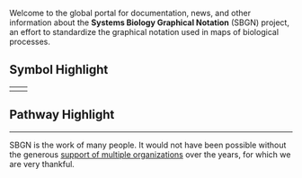 Welcome to the global portal for documentation, news, and other information about the **Systems Biology Graphical Notation** (SBGN) project, an effort to standardize the graphical notation used in maps of biological processes.

## Symbol Highlight

<table class="random-highlight">
  <tbody>
    <tr>
      <td id="random_symbol_href" style="text-align: center"></td>
      <td id="random_symbol_img" style="text-align: center"></td>
    </tr>
  </tbody>
</table>

## Pathway Highlight

<script>
  $(document).ready(function() {
    $.getJSON("/sbgn/random_content.json", function(data) {
      console.log("JSON loaded.");

      var symbol = data.symbols[Math.floor(Math.random() * data.symbols.length)];
      var pathway = data.pathways[Math.floor(Math.random() * data.pathways.length)];

      symbol_href = "/sbgn/symbols#" + symbol.href;
      pathway_href = "/sbgn/pathway-archive/" + pathway.href;

      // From: http://stackoverflow.com/questions/10300765/jquery-html-callback-function
      $("#random_symbol_href").html('<a href="' + symbol_href + '">' + symbol.title + '</a>').promise().done(function(){
        console.log("Symbol href loaded.");
      });

      $("#random_symbol_img").html('<img src="' + symbol.img + '" alt="' + symbol.href + '" width="150px">').promise().done(function(){
        console.log("Symbol img loaded.");
      });

      $("#random_symbol").load(symbol_href, function() {
        console.log("Symbol loaded.");
      });

      $("#random_pathway").load(pathway_href, function() {
        console.log("Pathway loaded.");
      });
    });
  });
</script>
<div id="random_pathway"></div>

-----

SBGN is the work of many people. It would not have been possible without the generous [support of multiple organizations](/sbgn/about#funding) over the years, for which we are very thankful.
